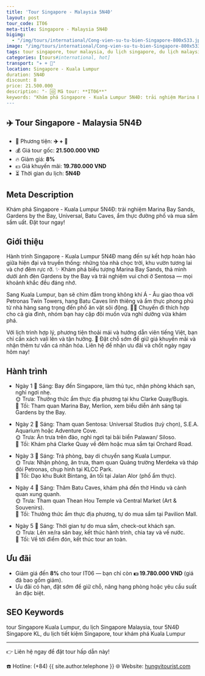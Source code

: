 ```yaml
---
title: 'Tour Singapore - Malaysia 5N4Đ'
layout: post
tour_code: IT06
meta-title: Singapore - Malaysia 5N4Đ
bigimg:
  - "/img/tours/international/Cong-vien-su-tu-bien-Singapore-800x533.jpg"
image: "/img/tours/international/Cong-vien-su-tu-bien-Singapore-800x533.jpg"
tags: tour singapore, tour malaysia, du lịch singapore, du lịch malaysia, tour quốc tế, đông nam á
categories: [tours#international, hot]
transport: "✈️ + 🚌"
location: Singapore - Kuala Lumpur
duration: 5N4Đ
discount: 8
price: 21.500.000
description: "- 🆔 Mã tour: **IT06**"
keywords: "Khám phá Singapore - Kuala Lumpur 5N4Đ: trải nghiệm Marina Bay Sands, Gardens by the Bay, Universal, Batu Caves, ẩm thực đường phố và mua sắm sầm uất. Đặt tour ngay!"
---
```


## ✈️ Tour Singapore - Malaysia 5N4Đ



- 🚗 Phương tiện: **✈️ + 🚌**
- 💰 Giá tour gốc: **21.500.000 VND**
- 🔥 Giảm giá: **8%**
- 💵 Giá khuyến mãi: **19.780.000 VND**
- ⏳ Thời gian du lịch: **5N4Đ**

## Meta Description
Khám phá Singapore - Kuala Lumpur 5N4Đ: trải nghiệm Marina Bay Sands, Gardens by the Bay, Universal, Batu Caves, ẩm thực đường phố và mua sắm sầm uất. Đặt tour ngay!

## Giới thiệu
Hành trình Singapore - Kuala Lumpur 5N4Đ mang đến sự kết hợp hoàn hảo giữa hiện đại và truyền thống: những tòa nhà chọc trời, khu vườn tương lai và chợ đêm rực rỡ. ✨ Khám phá biểu tượng Marina Bay Sands, thả mình dưới ánh đèn Gardens by the Bay và trải nghiệm vui chơi ở Sentosa — mọi khoảnh khắc đều đáng nhớ.

Sang Kuala Lumpur, bạn sẽ chìm đắm trong không khí Á - Âu giao thoa với Petronas Twin Towers, hang Batu Caves linh thiêng và ẩm thực phong phú từ nhà hàng sang trọng đến phố ăn vặt sôi động. 🍜🕌 Chuyến đi thích hợp cho cả gia đình, nhóm bạn hay cặp đôi muốn vừa nghỉ dưỡng vừa khám phá.

Với lịch trình hợp lý, phương tiện thoải mái và hướng dẫn viên tiếng Việt, bạn chỉ cần xách vali lên và tận hưởng. 🧳 Đặt chỗ sớm để giữ giá khuyến mãi và nhận thêm tư vấn cá nhân hóa. Liên hệ để nhận ưu đãi và chốt ngày ngay hôm nay!

## Hành trình
- Ngày 1
  🌅 Sáng: Bay đến Singapore, làm thủ tục, nhận phòng khách sạn, nghỉ ngơi nhẹ.  
  🌞 Trưa: Thưởng thức ẩm thực địa phương tại khu Clarke Quay/Bugis.  
  🌙 Tối: Tham quan Marina Bay, Merlion, xem biểu diễn ánh sáng tại Gardens by the Bay.

- Ngày 2
  🌅 Sáng: Tham quan Sentosa: Universal Studios (tuỳ chọn), S.E.A. Aquarium hoặc Adventure Cove.  
  🌞 Trưa: Ăn trưa trên đảo, nghỉ ngơi tại bãi biển Palawan/ Siloso.  
  🌙 Tối: Khám phá Clarke Quay về đêm hoặc mua sắm tại Orchard Road.

- Ngày 3
  🌅 Sáng: Trả phòng, bay di chuyển sang Kuala Lumpur.  
  🌞 Trưa: Nhận phòng, ăn trưa, tham quan Quảng trường Merdeka và tháp đôi Petronas, chụp hình tại KLCC Park.  
  🌙 Tối: Dạo khu Bukit Bintang, ăn tối tại Jalan Alor (phố ẩm thực).

- Ngày 4
  🌅 Sáng: Thăm Batu Caves, khám phá đền thờ Hindu và cảnh quan xung quanh.  
  🌞 Trưa: Tham quan Thean Hou Temple và Central Market (Art & Souvenirs).  
  🌙 Tối: Thưởng thức ẩm thực địa phương, tự do mua sắm tại Pavilion Mall.

- Ngày 5
  🌅 Sáng: Thời gian tự do mua sắm, check-out khách sạn.  
  🌞 Trưa: Lên xe/ra sân bay, kết thúc hành trình, chia tay và về nước.  
  🌙 Tối: Về tới điểm đón, kết thúc tour an toàn.

## Ưu đãi
- Giảm giá đến **8%** cho tour IT06 — bạn chỉ còn **💵 19.780.000 VND** (giá đã bao gồm giảm).  
- Ưu đãi có hạn, đặt sớm để giữ chỗ, nâng hạng phòng hoặc yêu cầu suất ăn đặc biệt.

## SEO Keywords
tour Singapore Kuala Lumpur, du lịch Singapore Malaysia, tour 5N4Đ Singapore KL, du lịch tiết kiệm Singapore, tour khám phá Kuala Lumpur

---

👉 Liên hệ ngay để đặt tour hấp dẫn này!

☎️ Hotline: (+84) {{ site.author.telephone }}
🌐 Website: [hungvitourist.com](https://hungvitourist.com)

